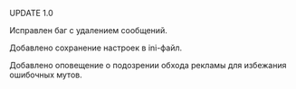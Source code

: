 UPDATE 1.0

Исправлен баг с удалением сообщений.

Добавлено сохранение настроек в ini-файл.

Добавлено оповещение о подозрении обхода рекламы для избежания ошибочных мутов.
